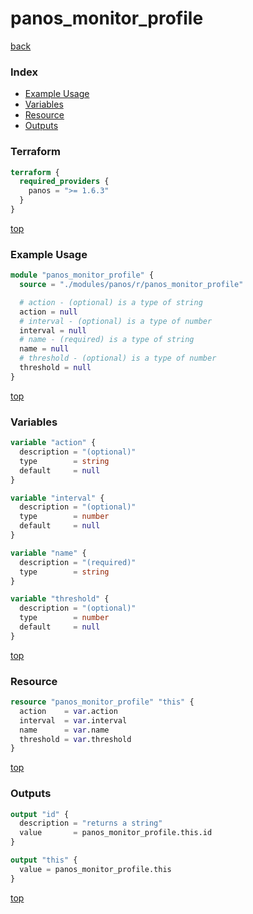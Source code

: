 # panos_monitor_profile

[back](../panos.md)

### Index

- [Example Usage](#example-usage)
- [Variables](#variables)
- [Resource](#resource)
- [Outputs](#outputs)

### Terraform

```terraform
terraform {
  required_providers {
    panos = ">= 1.6.3"
  }
}
```

[top](#index)

### Example Usage

```terraform
module "panos_monitor_profile" {
  source = "./modules/panos/r/panos_monitor_profile"

  # action - (optional) is a type of string
  action = null
  # interval - (optional) is a type of number
  interval = null
  # name - (required) is a type of string
  name = null
  # threshold - (optional) is a type of number
  threshold = null
}
```

[top](#index)

### Variables

```terraform
variable "action" {
  description = "(optional)"
  type        = string
  default     = null
}

variable "interval" {
  description = "(optional)"
  type        = number
  default     = null
}

variable "name" {
  description = "(required)"
  type        = string
}

variable "threshold" {
  description = "(optional)"
  type        = number
  default     = null
}
```

[top](#index)

### Resource

```terraform
resource "panos_monitor_profile" "this" {
  action    = var.action
  interval  = var.interval
  name      = var.name
  threshold = var.threshold
}
```

[top](#index)

### Outputs

```terraform
output "id" {
  description = "returns a string"
  value       = panos_monitor_profile.this.id
}

output "this" {
  value = panos_monitor_profile.this
}
```

[top](#index)